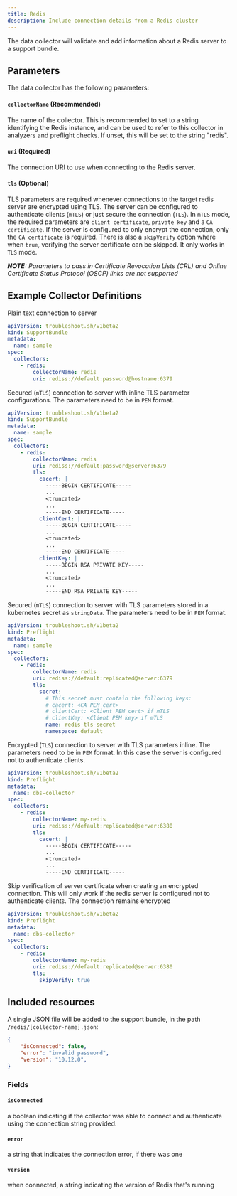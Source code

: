 ```yaml
---
title: Redis
description: Include connection details from a Redis cluster
---
```


The data collector will validate and add information about a Redis server to a support bundle.

## Parameters

The data collector has the following parameters:

#### `collectorName` (Recommended)
The name of the collector.
This is recommended to set to a string identifying the Redis instance, and can be used to refer to this collector in analyzers and preflight checks.
If unset, this will be set to the string "redis".

#### `uri` (Required)
The connection URI to use when connecting to the Redis server.

#### `tls` (Optional)
TLS parameters are required whenever connections to the target redis server are encrypted using TLS. The server can be configured to authenticate clients (`mTLS`) or just secure the connection (`TLS`). In `mTLS` mode, the required parameters are `client certificate`, `private key` and a `CA certificate`. If the server is configured to only encrypt the connection, only the `CA certificate` is required. There is also a `skipVerify` option where when `true`, verifying the server certificate can be skipped. It only works in `TLS` mode.

_**NOTE:** Parameters to pass in Certificate Revocation Lists (CRL) and Online Certificate Status Protocol (OSCP) links are not supported_

## Example Collector Definitions

Plain text connection to server
```yaml
apiVersion: troubleshoot.sh/v1beta2
kind: SupportBundle
metadata:
  name: sample
spec:
  collectors:
    - redis:
        collectorName: redis
        uri: rediss://default:password@hostname:6379
```

Secured (`mTLS`) connection to server with inline TLS parameter configurations. The parameters need to be in `PEM` format.
```yaml
apiVersion: troubleshoot.sh/v1beta2
kind: SupportBundle
metadata:
  name: sample
spec:
  collectors:
    - redis:
        collectorName: redis
        uri: rediss://default:password@server:6379
        tls:
          cacert: |
            -----BEGIN CERTIFICATE-----
            ...
            <truncated>
            ...
            -----END CERTIFICATE-----
          clientCert: |
            -----BEGIN CERTIFICATE-----
            ...
            <truncated>
            ...
            -----END CERTIFICATE-----
          clientKey: |
            -----BEGIN RSA PRIVATE KEY-----
            ...
            <truncated>
            ...
            -----END RSA PRIVATE KEY-----
```

Secured (`mTLS`) connection to server with TLS parameters stored in a kubernetes secret as `stringData`. The parameters need to be in `PEM` format.
```yaml
apiVersion: troubleshoot.sh/v1beta2
kind: Preflight
metadata:
  name: sample
spec:
  collectors:
    - redis:
        collectorName: redis
        uri: rediss://default:replicated@server:6379
        tls:
          secret:
            # This secret must contain the following keys:
            # cacert: <CA PEM cert>
            # clientCert: <Client PEM cert> if mTLS
            # clientKey: <Client PEM key> if mTLS
            name: redis-tls-secret
            namespace: default
```

Encrypted (`TLS`) connection to server with TLS parameters inline. The parameters need to be in `PEM` format. In this case the server is configured not to authenticate clients.
```yaml
apiVersion: troubleshoot.sh/v1beta2
kind: Preflight
metadata:
  name: dbs-collector
spec:
  collectors:
    - redis:
        collectorName: my-redis
        uri: rediss://default:replicated@server:6380
        tls:
          cacert: |
            -----BEGIN CERTIFICATE-----
            ...
            <truncated>
            ...
            -----END CERTIFICATE-----
```

Skip verification of server certificate when creating an encrypted connection. This will only work if the redis server is configured not to authenticate clients. The connection remains encrypted
```yaml
apiVersion: troubleshoot.sh/v1beta2
kind: Preflight
metadata:
  name: dbs-collector
spec:
  collectors:
    - redis:
        collectorName: my-redis
        uri: rediss://default:replicated@server:6380
        tls:
          skipVerify: true
```

## Included resources

A single JSON file will be added to the support bundle, in the path `/redis/[collector-name].json`:

```json
{
    "isConnected": false,
    "error": "invalid password",
    "version": "10.12.0",
}
```

### Fields

#### `isConnected`
a boolean indicating if the collector was able to connect and authenticate using the connection string provided.

#### `error`
a string that indicates the connection error, if there was one

#### `version`
when connected, a string indicating the version of Redis that's running
